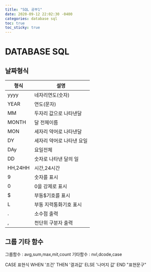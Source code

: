 ```yaml
---
title: "SQL 공부1"
date: 2020-09-12 22:02:30 -0400
categories: database sql
toc: true
toc_sticky: true
---
```



# DATABASE SQL 

## 날짜형식

| 형식| 설명 |
|--------|--------|
|    yyyy    |   네자리연도(숫자)     |
|    YEAR    |   연도(문자)     |
|    MM   |   두자리 값으로 나타낸달     |
|    MONTH   |   달 전체이름     |
|    MON    |   세자리 약어로 나타낸달     |
|    DY    |   세자리 약어로 나타낸 요일     |
|    DAy    |   요일전체     |
|    DD    |   숫자로 나타낸 달의 일     |
|    HH,24HH    |   시간,24시간     |
|    9    |  숫자를 표시     |
|    0    |   0을 강제로 표시     |
|    $   |   부동$기호를 표시     |
|    L    |   부동 지력통화기호 표시     |
|    .   |   소수점 출력     |
|    ,    |   천단위 구분자 출력     |

## 그룹 기타 함수
그룹함수 : avg,sum,max,mit,count
기타함수 : nvl,dcode,case

CASE 표현식 WHEN '조건' THEN '결과값' ELSE '나머지 값' END "표현문구"